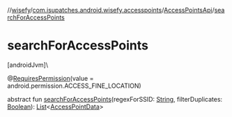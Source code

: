 //[wisefy](../../../index.md)/[com.isupatches.android.wisefy.accesspoints](../index.md)/[AccessPointsApi](index.md)/[searchForAccessPoints](search-for-access-points.md)

# searchForAccessPoints

[androidJvm]\

@[RequiresPermission](https://developer.android.com/reference/kotlin/androidx/annotation/RequiresPermission.html)(value = android.permission.ACCESS_FINE_LOCATION)

abstract fun [searchForAccessPoints](search-for-access-points.md)(regexForSSID: [String](https://kotlinlang.org/api/latest/jvm/stdlib/kotlin/-string/index.html), filterDuplicates: [Boolean](https://kotlinlang.org/api/latest/jvm/stdlib/kotlin/-boolean/index.html)): [List](https://kotlinlang.org/api/latest/jvm/stdlib/kotlin.collections/-list/index.html)<[AccessPointData](../../com.isupatches.android.wisefy.accesspoints.entities/-access-point-data/index.md)>
